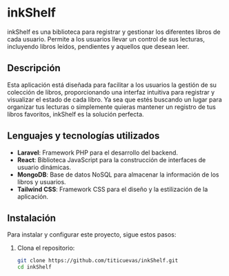 # inkShelf

inkShelf es una biblioteca para registrar y gestionar los diferentes libros de cada usuario. Permite a los usuarios llevar un control de sus lecturas, incluyendo libros leídos, pendientes y aquellos que desean leer.

## Descripción

Esta aplicación está diseñada para facilitar a los usuarios la gestión de su colección de libros, proporcionando una interfaz intuitiva para registrar y visualizar el estado de cada libro. Ya sea que estés buscando un lugar para organizar tus lecturas o simplemente quieras mantener un registro de tus libros favoritos, inkShelf es la solución perfecta.

## Lenguajes y tecnologías utilizados

- **Laravel**: Framework PHP para el desarrollo del backend.
- **React**: Biblioteca JavaScript para la construcción de interfaces de usuario dinámicas.
- **MongoDB**: Base de datos NoSQL para almacenar la información de los libros y usuarios.
- **Tailwind CSS**: Framework CSS para el diseño y la estilización de la aplicación.

## Instalación

Para instalar y configurar este proyecto, sigue estos pasos:

1. Clona el repositorio:
   ```bash
   git clone https://github.com/titicuevas/inkShelf.git
   cd inkShelf
